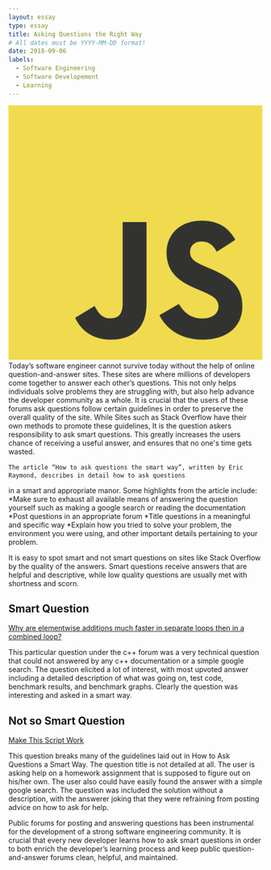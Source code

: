 ```yaml
---
layout: essay
type: essay
title: Asking Questions the Right Way
# All dates must be YYYY-MM-DD format!
date: 2018-09-06
labels:
  - Software Engineering
  - Software Developement
  - Learning
---
```


<img class = "ui medium left floated image" src="../images/js.png">
  Today’s software engineer cannot survive today without the help of online question-and-answer sites. These sites are 
  where millions of developers come together to answer each other’s questions. This not only helps individuals solve problems
  they are struggling with, but also help advance the developer community as a whole. It is crucial that the users of these
  forums ask questions follow certain guidelines in order to preserve the overall quality of the site. While Sites such as
  Stack Overflow have their own methods to promote these guidelines, It is the question askers responsibility to ask smart
  questions. This greatly increases the users chance of receiving a useful answer, and ensures that no one's time gets wasted. 

	The article “How to ask questions the smart way”, written by Eric Raymond, describes in detail how to ask questions 
  in a smart and appropriate manor. Some highlights from the article include:
*Make sure to exhaust all available means of answering the question yourself such as making a google search or reading the documentation
*Post questions in an appropriate forum
*Title questions in a meaningful and specific way
*Explain how you tried to solve your problem, the environment you were using, and other important details pertaining 
to your problem.

It is easy to spot smart and not smart questions on sites like Stack Overflow by the quality of the answers. 
Smart questions receive answers that are helpful and descriptive, while low quality questions are usually met with 
shortness and scorn. 

## Smart Question
<a href="https://stackoverflow.com/questions/8547778/why-are-elementwise-additions-much-faster-in-separate-loops-than-in-a-combined-l"> Why are elementwise additions much faster in separate loops then in a combined loop?</a>

This particular question under the c++ forum was a very technical question that could not answered by any c++ documentation
or a simple google search. The question elicited a lot of interest, with most upvoted answer including a detailed
description of what was going on, test code, benchmark results, and benchmark graphs. Clearly the question was interesting
and asked in a smart way.

## Not so Smart Question
<a href="https://stackoverflow.com/questions/32590751/make-this-script-work">Make This Script Work </a>

This question breaks many of the guidelines laid out in How to Ask Questions a Smart Way.
The question title is not detailed at all. The user is asking help on a homework assignment that is supposed to figure out
on his/her own. The user also could have easily found the answer with a simple google search. The question was included
the solution without a description, with the answerer joking that they were refraining from posting advice on how to ask 
for help.  

Public forums for posting and answering questions has been instrumental for the development of a strong software engineering community.
It is crucial that every new developer learns how to ask smart questions in order to both enrich the developer’s learning process and
keep public question-and-answer forums clean, helpful, and maintained. 

